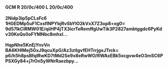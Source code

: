 #### GCM R 20/0c/400 L 20/0c/400
**2Nidp3ip5pCLsFc6**<br/>**1HGEDMp5uF1CxsflNPYbjRvSbYlO2kVxX7Z3op8+xg0=**<br/>**9d57IkClRMW01E/qiiHP4jTX3icrTeRemffgUwTik3P2827ambtggdc6PyKdv30KeQs0oFYMNbc8mhxI...**<br/><br/>
**HqpNhe5KnEjYnvVn**<br/>**BA6KHIMej5GxJ9qcuXpG/Az3ztIgvfEHTrrjgxJTrck=**<br/>**p6/h5h8psBfqIRwKD7tMd2Se9x8eRwWO/RWAxEBk5xcgvw4eO3mSC6PPSXGy84+j7rOn5yWNrRaezbpy...**